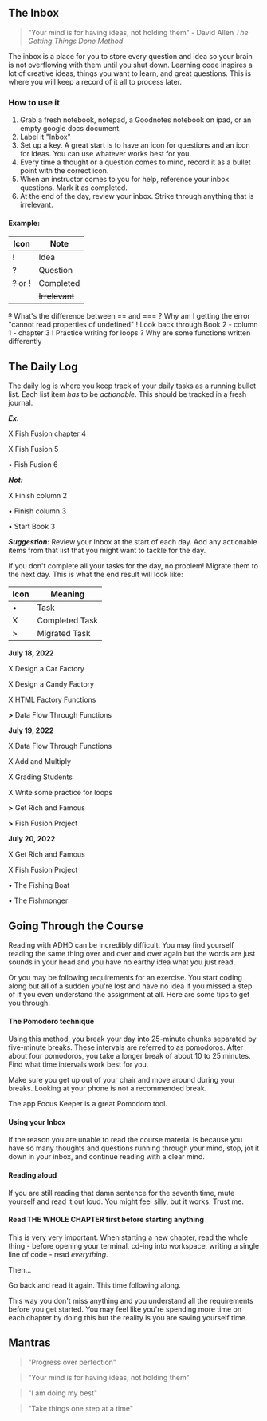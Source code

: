 ## The Inbox

> "Your mind is for having ideas, not holding them" - David Allen _The Getting Things Done Method_

The inbox is a place for you to store every question and idea so your brain is not overflowing with them until you shut down. Learning code inspires a lot of creative ideas, things you want to learn, and great questions. This is where you will keep a record of it all to process later.

### How to use it

1.  Grab a fresh notebook, notepad, a Goodnotes notebook on ipad, or an empty google docs document.
2.  Label it "Inbox"
3.  Set up a key. A great start is to have an icon for questions and an icon for ideas. You can use whatever works best for you.
4.  Every time a thought or a question comes to mind, record it as a bullet point with the correct icon.
5.  When an instructor comes to you for help, reference your inbox questions. Mark it as completed.
6.  At the end of the day, review your inbox. Strike through anything that is irrelevant.

#### Example:

| Icon           | Note           |
| -------------- | -------------- |
| !              | Idea           |
| ?              | Question       |
| ~~?~~ or ~~!~~ | Completed      |
|                | ~~Irrelevant~~ |

~~?~~ What's the difference between == and ===
? Why am I getting the error "cannot read properties of undefined"
! Look back through Book 2 - column 1 - chapter 3
! Practice writing for loops
? Why are some functions written differently

## The Daily Log

The daily log is where you keep track of your daily tasks as a running bullet list. Each list item _has_ to be _actionable_. This should be tracked in a fresh journal.

**_Ex._**

X Fish Fusion chapter 4

X Fish Fusion 5

• Fish Fusion 6

**_Not:_**

X Finish column 2

• Finish column 3

• Start Book 3

**_Suggestion:_** Review your Inbox at the start of each day. Add any actionable items from that list that you might want to tackle for the day.

If you don't complete all your tasks for the day, no problem! Migrate them to the next day.
This is what the end result will look like:

| Icon | Meaning        |
| ---- | -------------- |
| •    | Task           |
| X    | Completed Task |
| >    | Migrated Task  |

**July 18, 2022**

X Design a Car Factory

X Design a Candy Factory

X HTML Factory Functions

**>** Data Flow Through Functions

**July 19, 2022**

X Data Flow Through Functions

X Add and Multiply

X Grading Students

X Write some practice for loops

**>** Get Rich and Famous

**>** Fish Fusion Project

**July 20, 2022**

X Get Rich and Famous

X Fish Fusion Project

• The Fishing Boat

• The Fishmonger

## Going Through the Course

Reading with ADHD can be incredibly difficult. You may find yourself reading the same thing over and over and over again but the words are just sounds in your head and you have no earthy idea what you just read.

Or you may be following requirements for an exercise. You start coding along but all of a sudden you're lost and have no idea if you missed a step of if you even understand the assignment at all. Here are some tips to get you through.

#### The Pomodoro technique

Using this method, you break your day into 25-minute chunks separated by five-minute breaks. These intervals are referred to as pomodoros. After about four pomodoros, you take a longer break of about 10 to 25 minutes. Find what time intervals work best for you.

Make sure you get up out of your chair and move around during your breaks. Looking at your phone is not a recommended break.

The app Focus Keeper is a great Pomodoro tool.

#### Using your Inbox

If the reason you are unable to read the course material is because you have so many thoughts and questions running through your mind, stop, jot it down in your inbox, and continue reading with a clear mind.

#### Reading aloud

If you are still reading that damn sentence for the seventh time, mute yourself and read it out loud. You might feel silly, but it works. Trust me.

#### Read THE WHOLE CHAPTER first before starting anything

This is very very important. When starting a new chapter, read the whole thing - before opening your terminal, cd-ing into workspace, writing a single line of code - read _everything_.

Then...

Go back and read it again. This time following along.

This way you don't miss anything and you understand all the requirements before you get started. You may feel like you're spending more time on each chapter by doing this but the reality is you are saving yourself time.

## Mantras

> "Progress over perfection"

> "Your mind is for having ideas, not holding them"

> "I am doing my best"

> "Take things one step at a time"

